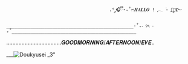 
                                          .° ༘🎧ྀི⋆₊˚ෆ𝑯𝑨𝑳𝑳𝑶 ! ִֶָ𓂃 ࣪˖ ִֶָ🐇་༘࿐                
                                          _______________________________________________⋅˚₊‧ ୨ৎ ‧₊˚______________________________________________

  ....................................𝑮𝑶𝑶𝑫𝑴𝑶𝑹𝑵𝑰𝑵𝑮/𝑨𝑭𝑻𝑬𝑹𝑵𝑶𝑶𝑵/𝑬𝑽𝑬..


      
      
  ___![Doukyusei _3](https://github.com/user-attachments/assets/53497d9d-7b25-4799-a618-6c342ec15d42)"


